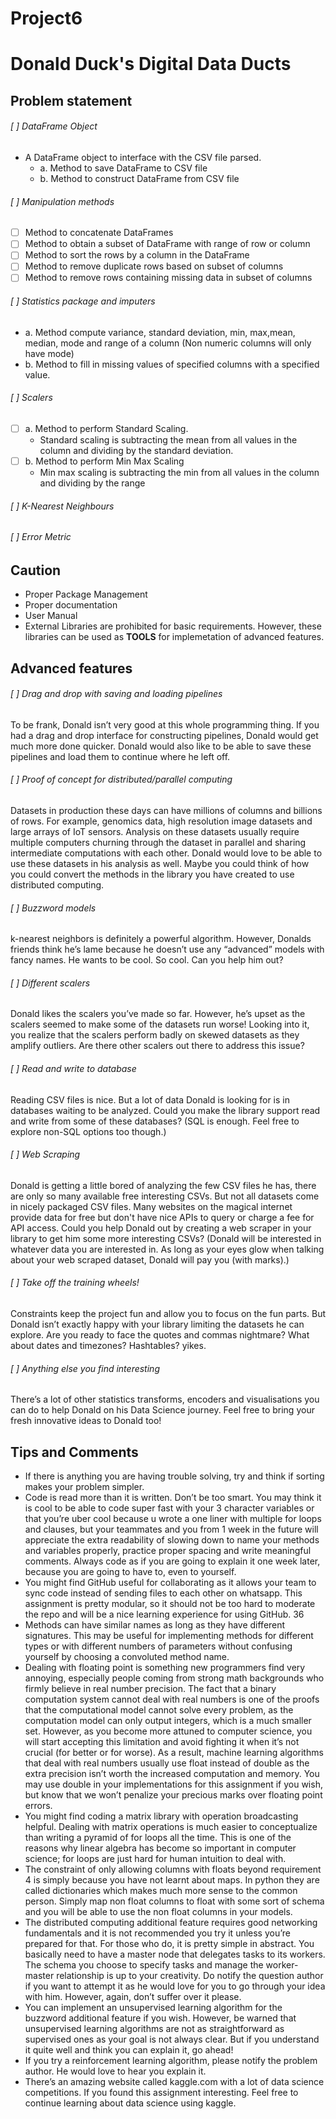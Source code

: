 # Project6
# Donald Duck's Digital Data Ducts 

## Problem statement
###### [ ] DataFrame Object 
  - A DataFrame object to interface with the CSV file parsed.
    - a. Method to save DataFrame to CSV file
    - b. Method to construct DataFrame from CSV file

###### [ ] Manipulation methods
  - [ ] Method to concatenate DataFrames
  - [ ] Method to obtain a subset of DataFrame with range of row or column
  - [ ] Method to sort the rows by a column in the DataFrame
  - [ ] Method to remove duplicate rows based on subset of columns
  - [ ] Method to remove rows containing missing data in subset of columns
  
###### [ ] Statistics package and imputers
  - a. Method compute variance, standard deviation, min, max,mean, median, mode and range of a column (Non numeric columns will only have mode)
  - b. Method to fill in missing values of specified columns with a specified value.
  
###### [ ] Scalers 
  - [ ] a. Method to perform Standard Scaling.
      - Standard scaling is subtracting the mean from all values in the column and dividing by the standard deviation.
  - [ ] b. Method to perform Min Max Scaling
      - Min max scaling is subtracting the min from all values in the column and dividing by the range

###### [ ] K-Nearest Neighbours 

###### [ ] Error Metric 

## Caution 
- Proper Package Management 
- Proper documentation 
- User Manual 
- External Libraries are prohibited for basic requirements. However, these libraries can be used as **TOOLS** for implemetation of advanced features. 

## Advanced features 
###### [ ] Drag and drop with saving and loading pipelines
  To be frank, Donald isn’t very good at this whole programming thing. If you had a drag and drop interface for constructing pipelines, Donald would get much more done quicker. Donald would also like to be able to save these pipelines and load them to continue where he left off.

###### [ ] Proof of concept for distributed/parallel computing
  Datasets in production these days can have millions of columns and billions of rows. For example, genomics data, high resolution image datasets and large arrays of IoT sensors. Analysis on these datasets usually require multiple computers churning through the dataset in parallel and sharing intermediate computations with each other. Donald would love to be able to use these datasets in his analysis as well. Maybe you could think of how you could convert the methods in the library you have created to use distributed computing.

###### [ ] Buzzword models
k-nearest neighbors is definitely a powerful algorithm. However, Donalds friends think he’s lame because he doesn’t use any “advanced” models with fancy names. He wants to be cool. So cool. Can you help him out?

###### [ ] Different scalers
  Donald likes the scalers you’ve made so far. However, he’s upset as the scalers seemed to make some of the datasets run worse! Looking into it, you realize that the scalers perform badly on skewed datasets as they amplify outliers. Are there other scalers out there to address this issue?

###### [ ] Read and write to database
  Reading CSV files is nice. But a lot of data Donald is looking for is in databases waiting to be analyzed. Could you make the library support read and write from some of these databases? (SQL is enough. Feel free to explore non-SQL options too though.)

###### [ ] Web Scraping
  Donald is getting a little bored of analyzing the few CSV files he has, there are only so many available free interesting CSVs. But not all datasets come in nicely packaged CSV files. Many websites on the magical internet provide data for free but don't have nice APIs to query or charge a fee for API access. Could you help Donald out by creating a web scraper in your library to get him some more interesting CSVs? (Donald will be interested in whatever data you are interested in. As long as your eyes glow when talking about your web scraped dataset, Donald will pay you (with marks).)
  
###### [ ] Take off the training wheels! 
  Constraints keep the project fun and allow you to focus on the fun parts. But Donald isn’t exactly happy with your library limiting the datasets he can explore. Are you ready to face the quotes and commas nightmare? What about dates and timezones? Hashtables? yikes.

###### [ ] Anything else you find interesting
  There’s a lot of other statistics transforms, encoders and visualisations you can do to help Donald on his Data Science journey. Feel free to bring your fresh innovative ideas to Donald too!
  
  
## Tips and Comments 
- If there is anything you are having trouble solving, try and think if sorting makes your problem simpler.
- Code is read more than it is written. Don’t be too smart. You may think it is cool to be able to code super fast with your 3 character variables or that you’re uber cool because u wrote a one liner with multiple for loops and clauses, but your teammates and you from 1 week in the future will appreciate the extra readability of slowing down to name your methods and variables properly, practice proper spacing and write meaningful comments. Always code as if you are going to explain it one week later, because you are going to have to, even to yourself.
- You might find GitHub useful for collaborating as it allows your team to sync code instead of sending files to each other on whatsapp. This assignment is pretty modular, so it should not be too hard to moderate the repo and will be a nice learning experience for using GitHub.
36
- Methods can have similar names as long as they have different signatures. This may be useful for implementing methods for different types or with different numbers of parameters without confusing yourself by choosing a convoluted method name.
- Dealing with floating point is something new programmers find very annoying, especially people coming from strong math backgrounds who firmly believe in real number precision. The fact that a binary computation system cannot deal with real numbers is one of the proofs that the computational model cannot solve every problem, as the computation model can only output integers, which is a much smaller set. However, as you become more attuned to computer science, you will start accepting this limitation and avoid fighting it when it’s not crucial (for better or for worse). As a result, machine learning algorithms that deal with real numbers usually use float instead of double as the extra precision isn’t worth the increased computation and memory. You may use double in your implementations for this assignment if you wish, but know that we won’t penalize your precious marks over floating point errors.
- You might find coding a matrix library with operation broadcasting helpful. Dealing with matrix operations is much easier to conceptualize than writing a pyramid of for loops all the time. This is one of the reasons why linear algebra has become so important in computer science; for loops are just hard for human intuition to deal with.
- The constraint of only allowing columns with floats beyond requirement 4 is simply because you have not learnt about maps. In python they are called dictionaries which makes much more sense to the common person. Simply map non float columns to float with some sort of schema and you will be able to use the non float columns in your models.
- The distributed computing additional feature requires good networking fundamentals and it is not recommended you try it unless you’re prepared for that. For those who do, it is pretty simple in abstract. You basically need to have a master node that delegates tasks to its workers. The schema you choose to specify tasks and manage the worker-master relationship is up to your creativity. Do notify the question author if you want to attempt it as he would love for you to go through your idea with him. However, again, don’t suffer over it please.
- You can implement an unsupervised learning algorithm for the buzzword additional feature if you wish. However, be warned that unsupervised learning algorithms are not as straightforward as supervised ones as your goal is not always clear. But if you understand it quite well and think you can explain it, go ahead!
- If you try a reinforcement learning algorithm, please notify the problem author. He would love to hear you explain it.
- There’s an amazing website called kaggle.com with a lot of data science competitions. If you found this assignment interesting. Feel free to continue learning about data science using kaggle.
